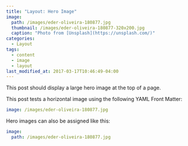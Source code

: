 ```yaml
---
title: "Layout: Hero Image"
image: 
  path: /images/eder-oliveira-180877.jpg
  thumbnail: /images/eder-oliveira-180877-320x200.jpg
  caption: "Photo from [Unsplash](https://unsplash.com/)"
categories:
  - Layout
tags:
  - content
  - image
  - layout
last_modified_at: 2017-03-17T10:46:49-04:00
---
```


This post should display a large hero image at the top of a page.

This post tests a horizontal image using the following YAML Front Matter:

```yaml
image: /images/eder-oliveira-180877.jpg
```

Hero images can also be assigned like this:

```yaml
image:
  path: /images/eder-oliveira-180877.jpg
```
